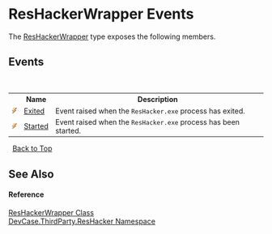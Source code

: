 # ResHackerWrapper Events
 

The <a href="T_DevCase_ThirdParty_ResHacker_ResHackerWrapper">ResHackerWrapper</a> type exposes the following members.


## Events
&nbsp;<table><tr><th></th><th>Name</th><th>Description</th></tr><tr><td>![Public event](media/pubevent.gif "Public event")</td><td><a href="E_DevCase_ThirdParty_ResHacker_ResHackerWrapper_Exited">Exited</a></td><td>
Event raised when the `ResHacker.exe` process has exited.</td></tr><tr><td>![Public event](media/pubevent.gif "Public event")</td><td><a href="E_DevCase_ThirdParty_ResHacker_ResHackerWrapper_Started">Started</a></td><td>
Event raised when the `ResHacker.exe` process has been started.</td></tr></table>&nbsp;
<a href="#reshackerwrapper-events">Back to Top</a>

## See Also


#### Reference
<a href="T_DevCase_ThirdParty_ResHacker_ResHackerWrapper">ResHackerWrapper Class</a><br /><a href="N_DevCase_ThirdParty_ResHacker">DevCase.ThirdParty.ResHacker Namespace</a><br />